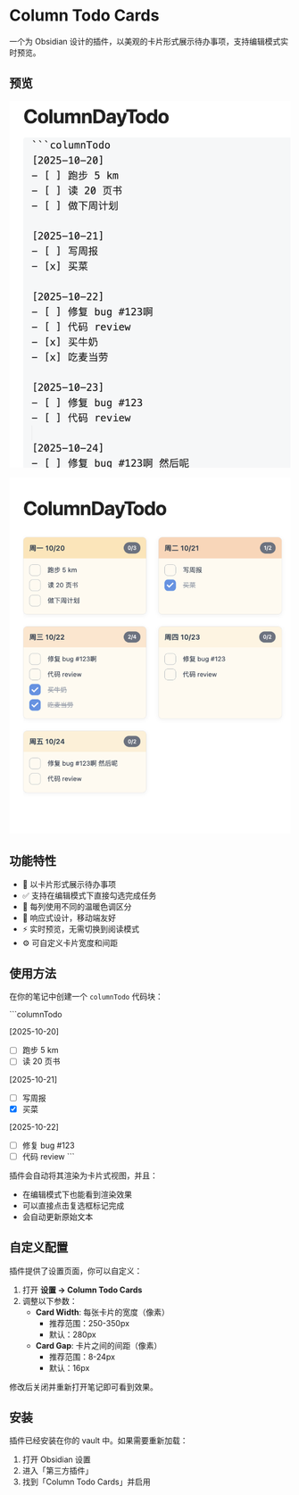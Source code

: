 # Column Todo Cards

一个为 Obsidian 设计的插件，以美观的卡片形式展示待办事项，支持编辑模式实时预览。

## 预览

![预览图 1](preview1.png)

![预览图 2](preview2.png)

## 功能特性

- 📅 以卡片形式展示待办事项
- ✅ 支持在编辑模式下直接勾选完成任务
- 🎨 每列使用不同的温暖色调区分
- 📱 响应式设计，移动端友好
- ⚡ 实时预览，无需切换到阅读模式
- ⚙️ 可自定义卡片宽度和间距

## 使用方法

在你的笔记中创建一个 `columnTodo` 代码块：

\`\`\`columnTodo  

[2025-10-20]
- [ ] 跑步 5 km
- [ ] 读 20 页书

[2025-10-21]
- [ ] 写周报
- [x] 买菜

[2025-10-22]
- [ ] 修复 bug #123
- [ ] 代码 review
\`\`\`

插件会自动将其渲染为卡片式视图，并且：
- 在编辑模式下也能看到渲染效果
- 可以直接点击复选框标记完成
- 会自动更新原始文本

## 自定义配置

插件提供了设置页面，你可以自定义：

1. 打开 **设置 → Column Todo Cards**
2. 调整以下参数：
   - **Card Width**: 每张卡片的宽度（像素）
     - 推荐范围：250-350px
     - 默认：280px
   - **Card Gap**: 卡片之间的间距（像素）
     - 推荐范围：8-24px
     - 默认：16px

修改后关闭并重新打开笔记即可看到效果。

## 安装

插件已经安装在你的 vault 中。如果需要重新加载：

1. 打开 Obsidian 设置
2. 进入「第三方插件」
3. 找到「Column Todo Cards」并启用
